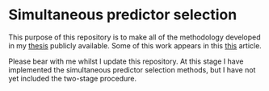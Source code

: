 # Simultaneous predictor selection

This purpose of this repository is to make all of the methodology developed in my [thesis](http://www.research.lancs.ac.uk/portal/en/publications/multivariate-response-predictor-selection-methods(08cef01d-1717-473d-a413-1aedc7e424c2).html) publicly available. Some of this work appears in this [this](https://link.springer.com/article/10.1007%2Fs11222-020-09970-6) article.

Please bear with me whilst I update this repository. At this stage I have implemented the simultaneous predictor selection methods, but I have not yet included the two-stage procedure.